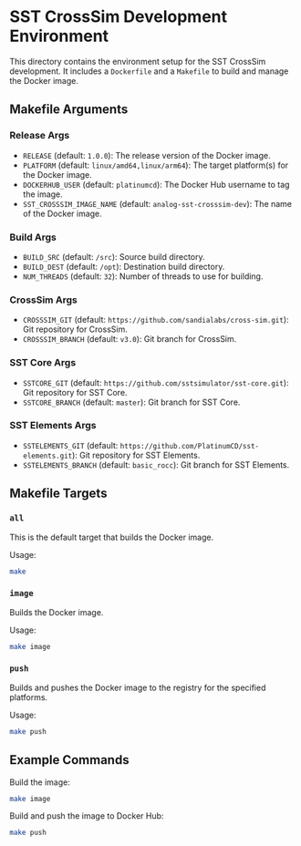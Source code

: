 # SST CrossSim Development Environment

This directory contains the environment setup for the SST CrossSim development. It includes a `Dockerfile` and a `Makefile` to build and manage the Docker image.

## Makefile Arguments

### Release Args
- `RELEASE` (default: `1.0.0`): The release version of the Docker image.
- `PLATFORM` (default: `linux/amd64,linux/arm64`): The target platform(s) for the Docker image.
- `DOCKERHUB_USER` (default: `platinumcd`): The Docker Hub username to tag the image.
- `SST_CROSSSIM_IMAGE_NAME` (default: `analog-sst-crosssim-dev`): The name of the Docker image.

### Build Args
- `BUILD_SRC` (default: `/src`): Source build directory.
- `BUILD_DEST` (default: `/opt`): Destination build directory.
- `NUM_THREADS` (default: `32`): Number of threads to use for building.

### CrossSim Args
- `CROSSSIM_GIT` (default: `https://github.com/sandialabs/cross-sim.git`): Git repository for CrossSim.
- `CROSSSIM_BRANCH` (default: `v3.0`): Git branch for CrossSim.

### SST Core Args
- `SSTCORE_GIT` (default: `https://github.com/sstsimulator/sst-core.git`): Git repository for SST Core.
- `SSTCORE_BRANCH` (default: `master`): Git branch for SST Core.

### SST Elements Args
- `SSTELEMENTS_GIT` (default: `https://github.com/PlatinumCD/sst-elements.git`): Git repository for SST Elements.
- `SSTELEMENTS_BRANCH` (default: `basic_rocc`): Git branch for SST Elements.

## Makefile Targets

### `all`
This is the default target that builds the Docker image.

Usage:
```bash
make
```

### `image`
Builds the Docker image.

Usage:
```bash
make image
```

### `push`
Builds and pushes the Docker image to the registry for the specified platforms.

Usage:
```bash
make push
```

## Example Commands

Build the image:
```bash
make image
```

Build and push the image to Docker Hub:
```bash
make push
```
